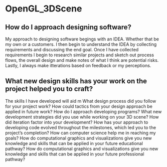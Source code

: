# OpenGL_3DScene

## How do I approach designing software?
My approach to designing software begings with an IDEA. Whether that be my own or a customers. I then begin to understand the IDEA by collecting requirements and discussing the end goal. Once I have collected requirements I begin to research similar projects and sketch out process flows, the overall design and make notes of what I think are potential risks. Lastly, I always make itterations based on feedback or my perceptions. 

## What new design skills has your work on the project helped you to craft?
The skills I have developed will aid m
What design process did you follow for your project work?
How could tactics from your design approach be applied in future work?
How do I approach developing programs?
What new development strategies did you use while working on your 3D scene?
How did iteration factor into your development?
How has your approach to developing code evolved throughout the milestones, which led you to the project’s completion?
How can computer science help me in reaching my goals?
How do computational graphics and visualizations give you new knowledge and skills that can be applied in your future educational pathway?
How do computational graphics and visualizations give you new knowledge and skills that can be applied in your future professional pathway?
